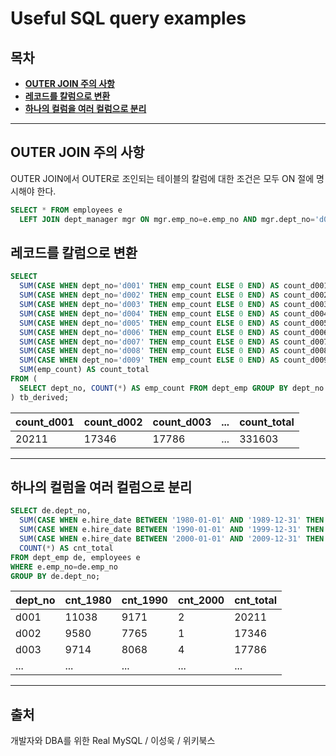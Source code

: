 # Useful SQL query examples

## 목차
- **[OUTER JOIN 주의 사항](#OUTER-JOIN-주의-사항)**
- **[레코드를 칼럼으로 변환](#레코드를-칼럼으로-변환)**
- **[하나의 컬럼을 여러 컬럼으로 분리](#하나의-컬럼을-여러-컬럼으로-분리)**

---
## OUTER JOIN 주의 사항
OUTER JOIN에서 OUTER로 조인되는 테이블의 칼럼에 대한 조건은 모두 ON 절에 명시해야 한다.
```sql
SELECT * FROM employees e
  LEFT JOIN dept_manager mgr ON mgr.emp_no=e.emp_no AND mgr.dept_no='d001';
```
## 레코드를 칼럼으로 변환
```sql
SELECT
  SUM(CASE WHEN dept_no='d001' THEN emp_count ELSE 0 END) AS count_d001,
  SUM(CASE WHEN dept_no='d002' THEN emp_count ELSE 0 END) AS count_d002,
  SUM(CASE WHEN dept_no='d003' THEN emp_count ELSE 0 END) AS count_d003,
  SUM(CASE WHEN dept_no='d004' THEN emp_count ELSE 0 END) AS count_d004,
  SUM(CASE WHEN dept_no='d005' THEN emp_count ELSE 0 END) AS count_d005,
  SUM(CASE WHEN dept_no='d006' THEN emp_count ELSE 0 END) AS count_d006,
  SUM(CASE WHEN dept_no='d007' THEN emp_count ELSE 0 END) AS count_d007,
  SUM(CASE WHEN dept_no='d008' THEN emp_count ELSE 0 END) AS count_d008,
  SUM(CASE WHEN dept_no='d009' THEN emp_count ELSE 0 END) AS count_d009,
  SUM(emp_count) AS count_total
FROM (
  SELECT dept_no, COUNT(*) AS emp_count FROM dept_emp GROUP BY dept_no
) tb_derived;

```
|count_d001|count_d002|count_d003|...|count_total|
|---|---|---|---|---|
|20211|17346|17786|...|331603|


---
## 하나의 컬럼을 여러 컬럼으로 분리
```sql
SELECT de.dept_no,
  SUM(CASE WHEN e.hire_date BETWEEN '1980-01-01' AND '1989-12-31' THEN 1 ELSE 0 END) AS cnt_1980,
  SUM(CASE WHEN e.hire_date BETWEEN '1990-01-01' AND '1999-12-31' THEN 1 ELSE 0 END) AS cnt_1990,
  SUM(CASE WHEN e.hire_date BETWEEN '2000-01-01' AND '2009-12-31' THEN 1 ELSE 0 END) AS cnt_2000,
  COUNT(*) AS cnt_total
FROM dept_emp de, employees e
WHERE e.emp_no=de.emp_no
GROUP BY de.dept_no;
```
|dept_no|cnt_1980|cnt_1990|cnt_2000|cnt_total|
|---|---|---|---|---|
|d001|11038|9171|2|20211|
|d002|9580|7765|1|17346|
|d003|9714|8068|4|17786|
|...|...|...|...|...|

---

## 출처
개발자와 DBA를 위한 Real MySQL / 이성욱 / 위키북스
